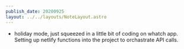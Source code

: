```yaml
---
publish_date: 20200925
layout: ../../layouts/NoteLayout.astro
---
```

- holiday mode, just squeezed in a little bit of coding on whatch app. Setting up netlify functions into the project to orchastrate API calls.
